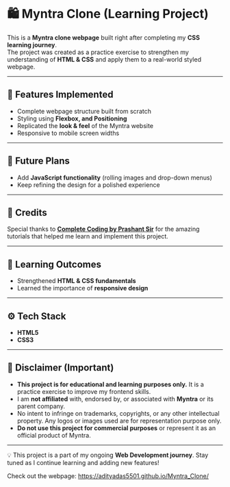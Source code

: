 # 🛍️ Myntra Clone (Learning Project)

This is a **Myntra clone webpage** built right after completing my **CSS learning journey**.  
The project was created as a practice exercise to strengthen my understanding of **HTML & CSS** and apply them to a real-world styled webpage.

---

## 🚀 Features Implemented
- Complete webpage structure built from scratch  
- Styling using **Flexbox, and Positioning**  
- Replicated the **look & feel** of the Myntra website  
- Responsive to mobile screen widths

---

## 📌 Future Plans
- Add **JavaScript functionality** (rolling images and drop-down menus)
- Keep refining the design for a polished experience  

---

## 🙏 Credits
Special thanks to **[Complete Coding by Prashant Sir](https://www.youtube.com/@completecodingbyprashantsir)** for the amazing tutorials that helped me learn and implement this project.  

---

## 🎯 Learning Outcomes
- Strengthened **HTML & CSS fundamentals**  
- Learned the importance of **responsive design**   

---

## ⚙️ Tech Stack
- **HTML5**  
- **CSS3**
  
---

## 📝 Disclaimer (Important)
- **This project is for educational and learning purposes only.** It is a practice exercise to improve my frontend skills.  
- I am **not affiliated** with, endorsed by, or associated with **Myntra** or its parent company.  
- No intent to infringe on trademarks, copyrights, or any other intellectual property. Any logos or images used are for representation purpose only.
- **Do not use this project for commercial purposes** or represent it as an official product of Myntra.
  
---

💡 This project is a part of my ongoing **Web Development journey**. Stay tuned as I continue learning and adding new features!

Check out the webpage: https://adityadas5501.github.io/Myntra_Clone/
